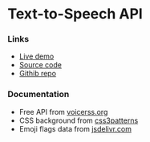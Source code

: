 # Text-to-Speech API

### Links
- [Live demo](https://js-text-to-speech-api.rjlevy.repl.co/)
- [Source code](https://repl.it/@rjlevy/js-text-to-speech-api)
- [Githib repo](https://github.com/rolandjlevy/js-text-to-speech-api)

### Documentation
- Free API from [voicerss.org](http://www.voicerss.org/api/)
- CSS background from [css3patterns](https://leaverou.github.io/css3patterns/)
- Emoji flags data from [jsdelivr.com](https://www.jsdelivr.com/package/npm/emoji-flags)
